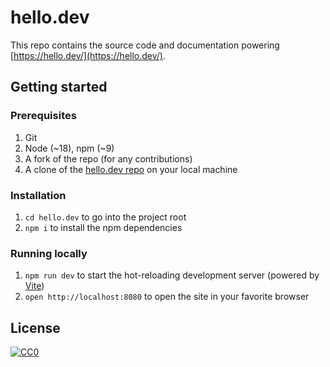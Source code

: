 # hello.dev

This repo contains the source code and documentation powering [https://hello.dev/](https://hello.dev/).

## Getting started

### Prerequisites

1. Git
1. Node (~18), npm (~9)
1. A fork of the repo (for any contributions)
1. A clone of the [hello.dev repo](https://github.com/hellocoop/hello.dev) on your local machine

### Installation

1. `cd hello.dev` to go into the project root
1. `npm i` to install the npm dependencies

### Running locally

1. `npm run dev` to start the hot-reloading development server (powered by [Vite](https://vitejs.dev/))
1. `open http://localhost:8080` to open the site in your favorite browser

## License

<a href="LICENSE">![CC0](https://cdn.hello.coop/images/cc-zero.svg)</a>

